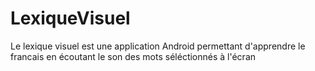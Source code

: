 # LexiqueVisuel

Le lexique visuel est une application Android permettant d'apprendre le francais en écoutant le son des mots séléctionnés à l'écran